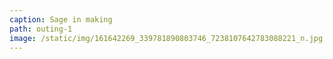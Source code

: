 ```yaml
---
caption: Sage in making
path: outing-1
image: /static/img/161642269_339781890803746_7238107642783088221_n.jpg
---
```


